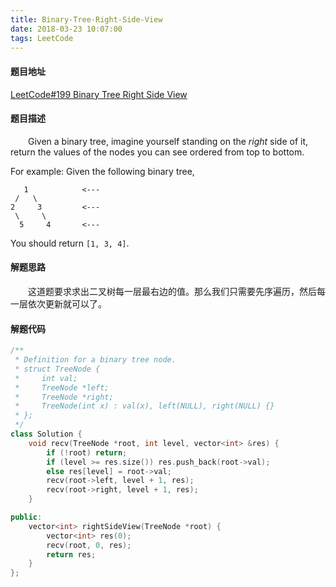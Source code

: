 ```yaml
---
title: Binary-Tree-Right-Side-View
date: 2018-03-23 10:07:00
tags: LeetCode
---
```


#### 题目地址

[LeetCode#199 Binary Tree Right Side View](https://leetcode.com/problems/binary-tree-right-side-view/description/)

#### 题目描述

&emsp;&emsp;Given a binary tree, imagine yourself standing on the *right* side of it, return the values of the nodes you can see ordered from top to bottom.

<!--more-->

For example:
Given the following binary tree,

```
   1            <---
 /   \
2     3         <---
 \     \
  5     4       <---
```

You should return `[1, 3, 4]`.

#### 解题思路

&emsp;&emsp;这道题要求求出二叉树每一层最右边的值。那么我们只需要先序遍历，然后每一层依次更新就可以了。

#### 解题代码

```c++
/**
 * Definition for a binary tree node.
 * struct TreeNode {
 *     int val;
 *     TreeNode *left;
 *     TreeNode *right;
 *     TreeNode(int x) : val(x), left(NULL), right(NULL) {}
 * };
 */
class Solution {
    void recv(TreeNode *root, int level, vector<int> &res) {
        if (!root) return;
        if (level >= res.size()) res.push_back(root->val);
        else res[level] = root->val;
        recv(root->left, level + 1, res);
        recv(root->right, level + 1, res);
    }

public:
    vector<int> rightSideView(TreeNode *root) {
        vector<int> res(0);
        recv(root, 0, res);
        return res;
    }
};
```


